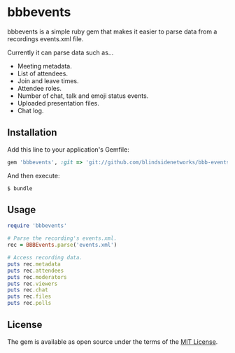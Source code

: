 # bbbevents

bbbevents is a simple ruby gem that makes it easier to parse data from a recordings events.xml file.

Currently it can parse data such as...

* Meeting metadata.
* List of attendees.
* Join and leave times.
* Attendee roles.
* Number of chat, talk and emoji status events. 
* Uploaded presentation files.
* Chat log.

## Installation

Add this line to your application's Gemfile:

```ruby
gem 'bbbevents', :git => 'git://github.com/blindsidenetworks/bbb-events.git'
```

And then execute:

    $ bundle

## Usage

```ruby
require 'bbbevents'

# Parse the recording's events.xml.
rec = BBBEvents.parse('events.xml')

# Access recording data.
puts rec.metadata
puts rec.attendees
puts rec.moderators
puts rec.viewers
puts rec.chat
puts rec.files
puts rec.polls
```

## License

The gem is available as open source under the terms of the [MIT License](http://opensource.org/licenses/MIT).
